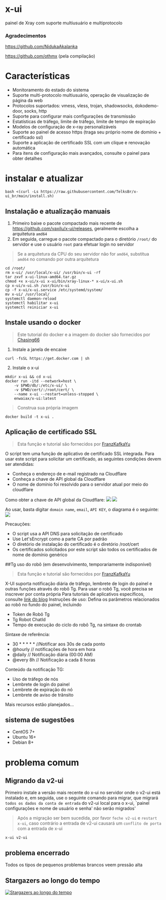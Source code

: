 # x-ui

painel de Xray com suporte multiusuário e multiprotocolo

### Agradecimentos
https://github.com/NidukaAkalanka

https://github.com/othmx (pela compilação)

# Características

- Monitoramento do estado do sistema
- Suporte multi-protocolo multiusuário, operação de visualização de página da web
- Protocolos suportados: vmess, vless, trojan, shadowsocks, dokodemo-door, socks, http
- Suporte para configurar mais configurações de transmissão
- Estatísticas de tráfego, limite de tráfego, limite de tempo de expiração
- Modelos de configuração de x-ray personalizáveis
- Suporte ao painel de acesso https (traga seu próprio nome de domínio + certificado ssl)
- Suporte a aplicação de certificado SSL com um clique e renovação automática
- Para itens de configuração mais avançados, consulte o painel para obter detalhes

# instalar e atualizar

````
bash <(curl -Ls https://raw.githubusercontent.com/TelksBr/x-ui_br/main/install.sh)
````

## Instalação e atualização manuais

1. Primeiro baixe o pacote compactado mais recente de https://github.com/vaxilu/x-ui/releases, geralmente escolha a arquitetura `amd64`
2. Em seguida, carregue o pacote compactado para o diretório `/root/` do servidor e use o usuário `root` para efetuar login no servidor

> Se a arquitetura da CPU do seu servidor não for `amd64`, substitua `amd64` no comando por outra arquitetura

````
cd /root/
rm x-ui/ /usr/local/x-ui/ /usr/bin/x-ui -rf
tar zxvf x-ui-linux-amd64.tar.gz
chmod +x x-ui/x-ui x-ui/bin/xray-linux-* x-ui/x-ui.sh
cp x-ui/x-ui.sh /usr/bin/x-ui
cp -f x-ui/x-ui.service /etc/systemd/system/
mv x-ui/ /usr/local/
systemctl daemon-reload
systemctl habilitar x-ui
systemctl reiniciar x-ui
````

## Instale usando o docker

> Este tutorial do docker e a imagem do docker são fornecidos por [Chasing66](https://github.com/Chasing66)

1. Instale a janela de encaixe

```concha
curl -fsSL https://get.docker.com | sh
````

2. Instale o x-ui

```concha
mkdir x-ui && cd x-ui
docker run -itd --network=host \
    -v $PWD/db/:/etc/x-ui/ \
    -v $PWD/cert/:/root/cert/ \
    --name x-ui --restart=unless-stopped \
    enwaiax/x-ui:latest
````

> Construa sua própria imagem

```concha
docker build -t x-ui .
````

## Aplicação de certificado SSL

> Esta função e tutorial são fornecidos por [FranzKafkaYu](https://github.com/FranzKafkaYu)

O script tem uma função de aplicativo de certificado SSL integrada. Para usar este script para solicitar um certificado, as seguintes condições devem ser atendidas:

- Conheça o endereço de e-mail registrado na Cloudflare
- Conheça a chave de API global da Cloudflare
- O nome de domínio foi resolvido para o servidor atual por meio do cloudflare

Como obter a chave de API global da Cloudflare:
    ![](media/bda84fbc2ede834deaba1c173a932223.png)
    ![](media/d13ffd6a73f938d1037d0708e31433bf.png)

Ao usar, basta digitar `domain name`, `email`, `API KEY`, o diagrama é o seguinte:
        ![](media/2022-04-04_141259.png)

Precauções:

- O script usa a API DNS para solicitação de certificado
- Use Let'sEncrypt como a parte CA por padrão
- O diretório de instalação do certificado é o diretório /root/cert
- Os certificados solicitados por este script são todos os certificados de nome de domínio genérico

##Tg uso do robô (em desenvolvimento, temporariamente indisponível)

> Esta função e tutorial são fornecidos por [FranzKafkaYu](https://github.com/FranzKafkaYu)

X-UI suporta notificação diária de tráfego, lembrete de login do painel e outras funções através do robô Tg. Para usar o robô Tg, você precisa se inscrever por conta própria
Para tutoriais de aplicativos específicos, consulte [link do blog](https://coderfan.net/how-to-use-telegram-bot-to-alarm-you-when-someone-login-into-your-vps.html )
Instruções de uso: Defina os parâmetros relacionados ao robô no fundo do painel, incluindo

- Token de Robô Tg
- Tg Robot ChatId
- Tempo de execução do ciclo do robô Tg, na sintaxe do crontab

Sintaxe de referência:
- 30 * * * * * //Notificar aos 30s de cada ponto
- @hourly // notificações de hora em hora
- @daily // Notificação diária (00:00 AM)
- @every 8h // Notificação a cada 8 horas

Conteúdo da notificação TG:
- Uso de tráfego de nós
- Lembrete de login do painel
- Lembrete de expiração do nó
- Lembrete de aviso de trânsito

Mais recursos estão planejados...
## sistema de sugestões

- CentOS 7+
- Ubuntu 16+
- Debian 8+

# problema comum

## Migrando da v2-ui

Primeiro instale a versão mais recente do x-ui no servidor onde o v2-ui está instalado e, em seguida, use o seguinte comando para migrar, que migrará `todos os dados da conta de entrada` do v2-ui local para o x-ui, `painel configurações e nome de usuário e senha' não serão migrados'

> Após a migração ser bem sucedida, por favor `feche v2-ui` e `restart x-ui`, caso contrário a entrada de v2-ui causará um `conflito de porta` com a entrada de x-ui

````
x-ui v2-ui
````

## problema encerrado

Todos os tipos de pequenos problemas brancos veem pressão alta

## Stargazers ao longo do tempo

[![Stargazers ao longo do tempo](https://starchart.cc/vaxilu/x-ui.svg)](https://starchart.cc/vaxilu/x-ui)
